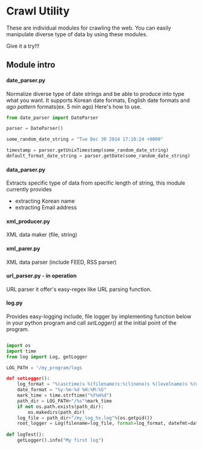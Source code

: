 # Crawl Utility

These are individual modules for crawling the web.
You can easily manipulate diverse type of data by using these modules.

Give it a try!!!

## Module intro

#### date_parser.py

Normalize diverse type of date strings and be able to produce into type what you want.
It supports Korean date formats, English date formats and *ago pattern* formats(ex. 5 min ago)
Here's how to use.

```python
from date_parser import DateParser

parser = DateParser()

some_random_date_string = "Tue Dec 30 2014 17:10:24 +0000"

timestamp = parser.getUnixTimestamp(some_random_date_string)
default_format_date_string = parser.getDate(some_random_date_string)
```

#### data_parser.py

Extracts specific type of data from specific length of string, this module currently provides
* extracting Korean name
* extracting Email address

#### xml_producer.py

XML data maker (file, string)

#### xml_parer.py 

XML data parser (include FEED, RSS parser)

#### url_parser.py - in operation

URL parser it offer's easy-regex like URL parsing function.

#### log.py

Provides easy-logging include, file logger by implementing function below in your python program
and call *setLogger()* at the initial point of the program.

```python

import os
import time
from log import Log, getLogger

LOG_PATH = "/my_program/logs

def setLogger():
	log_format = "%(asctime)s %(filename)s:%(lineno)s %(levelname)s %(message)s"
	date_format = "%y-%m-%d %H:%M:%S"
	mark_time = time.strftime("%Y%m%d")
	path_dir = LOG_PATH+"/%s"%mark_time
	if not os.path.exists(path_dir):
		os.makedirs(path_dir)
	log_file = path_dir+"/my_log_%s.log"%(os.getpid())
	root_logger = Log(filename=log_file, format=log_format, datefmt=date_format)
	
def logTest():
	getLogger().info("My first log")
```